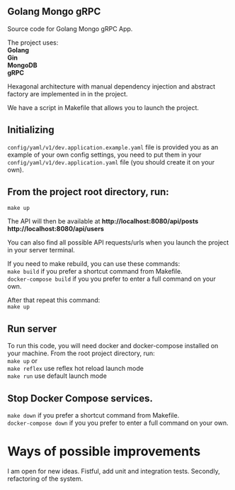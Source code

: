 <div align="left">
  
## Golang Mongo gRPC     
Source code for  Golang Mongo gRPC App.

The project uses:  
**Golang    
Gin  
MongoDB  
gRPC**

Hexagonal architecture with manual dependency injection and abstract factory are implemented in in the project.

We have a script in Makefile that allows you to launch the project.

## Initializing
`config/yaml/v1/dev.application.example.yaml` file is provided you as an example of your own config settings,  you need to put them in your `config/yaml/v1/dev.application.yaml` file (you should create it on your own). 

## From the project root directory, run:  
```make up``` 

The API will then be available at  **http://localhost:8080/api/posts  http://localhost:8080/api/users**

You can also find all possible API requests/urls when you launch the project in your server terminal. 

If you need to make rebuild, you can use these commands:  
```make build``` if you prefer a shortcut command from Makefile.   
```docker-compose build``` if you you prefer to enter a full command on your own.
  
After that repeat this command:  
```make up```

## Run server
To run this code, you will need docker and docker-compose installed on your machine. From the root project directory, run:  
```make up``` or   
```make reflex``` use reflex hot reload launch mode  
```make run``` use default launch mode

## Stop Docker Compose services. 
```make down``` if you prefer a shortcut command from Makefile.  
```docker-compose down``` if you you prefer to enter a full command on your own.
 
# Ways of possible improvements
I am open for new ideas. Fistful, add unit and integration tests. Secondly, refactoring of the system.

</div>
